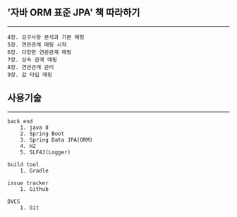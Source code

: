 ## '자바 ORM 표준 JPA' 책 따라하기
----
	4장. 요구사항 분석과 기본 매핑
	5장. 연관관계 매핑 시작
	6장. 다양한 연관관계 매핑
	7장. 상속 관계 매핑
	8장. 연관관계 관리
	9장. 값 타입 매핑

## 사용기술
----
```
back end
	1. java 8
	2. Spring Boot
	3. Spring Data JPA(ORM)
	4. H2
	5. SLF4J(Logger)
```
```
build tool
	1. Gradle
```
```
issue tracker
	1. Github
```
```
DVCS
	1. Git
```